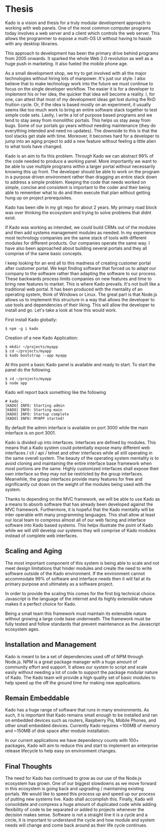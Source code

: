 # Thesis

Kado is a vision and thesis for a truly modular development approach to working
with web panels. One of the most common computer programs today involves a
web server and a client which controls the web server. This allows the
programmer to expose a multi-OS UI without having to hassle with any desktop
libraries.

This approach to development has been the primary drive behind programs from
2005 onwards. It sparked the whole Web 2.0 revolution as well as a huge push in
marketing. It also fueled the mobile phone age.

As a small development shop, we try to get involved with all the major
technologies without hiring lots of manpower. It's just our style. I also
believe that to make technology work into the future we must continue to focus
on the single developer workflow. The easier it is for a developer to implement
his or her idea, the quicker that idea will become a reality. I, for one, can
attest that most of my development ideas get lost during the RnD fruition cycle.
Or, if the idea is based mostly on an experiment, it usually seems like too much
work to bring an entire software stack together to test simple code sets.
Lastly, I write a lot of purpose based programs and we tend to stay away from
monolithic portals. This helps us stay away from bugs. Some of our portals go
years without needing maintenance (they do everything intended and need no
updates). The downside to this is that the tool stacks get stale with time.
Moreover, it becomes hard for a developer to jump into an aging project to add
a new feature without feeling a little alien to what tools have changed.

Kado is an aim to fix this problem. Through Kado we can abstract 99% of the code
needed to produce a working panel. More importantly we want to be able to use
multiple programs within a larger portal without necessarily knowing this up
front. The developer should be able to work on the program in a purpose driven
environment rather than dragging an entire stack down to address a simple
problem. Keeping the code that needs worked on simple, concise and consistent is
important to the coder and their being able to remember what to do and then
execute that plan without getting hung up on project prerequisites.

Kado has been idle in my git repo for about 2 years. My primary road block was
over thinking the ecosystem and trying to solve problems that didnt exist.

If Kado was working as intended, we could build CRMs out of the modules and then
add systems management modules as needed. In my experience most technology
companies are the same stack of tools with different modules for different
products. Our companies operate the same way. I have also been approached about
building several portals and they all comprise of the same basic concepts.

I keep looking for an end all to this madness of creating customer portal after
customer portal. We kept finding software that forced us to adapt our company to
the software rather than adapting the software to our process. These backwards
process limits companies on new features and time to bring new features to
market. This is where Kado prevails. It's not built like a traditional web
portal. It has been produced with the mentality of an operating system, think of
Windows or Linux. The great part is that Node.js allows us to implement this
structure in a way that allows the developer to use tools and dependencies of
their liking. This will allow the developer to install and go. Let's take a look
at how this would work.

First install Kado globally:
```
$ npm -g i kado
```

Creation of a new Kado Application:
```
$ mkdir ~/projects/myapp
$ cd ~/projects/myapp
$ kado bootstrap --app myapp
```
At this point a basic Kado panel is available and ready to start. To start the
panel do the following.

```
$ cd ~/projects/myapp
$ node app
```

Kado will report back something like the following
```
# kado .
[KADO] INFO: Starting admin
[KADO] INFO: Starting main
[KADO] INFO: Startup complete
[KADO] INFO: MYAPP started!
```

By default the admin interface is available on port 3000 while the main
interface is on port 3001.

Kado is divided up into interfaces. Interfaces are defined by modules. This
means that a Kado system could potentially expose many different web interfaces
/ cli / api / telnet and other interfaces while all still operating in the same
overall system. The beauty of the operating system mentality is to avoid cloning
and maintaining the entire interface base framework when most portions are the
same. Highly customized interfaces shall expose their own interface so they may
not be restricted by the group interfaces. Meanwhile, the group interfaces
provide many features for free and significantly cut down on the weight of the
modules being used with the system.

Thanks to depending on the MVC framework, we will be able to use Kado as a means
to absorb software that has already been developed against the MVC framework.
Furthermore, it is hopeful that the Kado mentality will be inter operable with
many programming languages. This shall allow at least our local team to compress
almost all of our web facing and interface software into Kado based systems.
This helps illustrate the point of Kado while we will still develop our systems
they will comprise of Kado modules instead of complete web interfaces.

## Scaling and Aging

The most important component of this system is being able to scale and not meet
design limitations that hinder modules and create the need to write software
outside of the Kado environment. If the environment cannot accommodate 99% of
software and interface needs then it will fail at its primary purpose and
ultimately as a software project.

In order to provide the scaling this comes for the first big technical choice.
Javascript is the language of the internet and its highly extensible nature
makes it a perfect choice for Kado.

Being a small team this framework must maintain its extensible nature without
growing a large code base underneath. The framework must be fully tested and
follow standards that prevent maintenance as the Javascript ecosystem ages.

## Installation and Management

Kado is meant to be a set of dependencies used off of NPM through Node.js. NPM
is a great package manager with a huge amount of community effort and support.
It allows our system to script and scale easily without needing a lot of code
to support the package modular nature of Kado. The Kado team will provide a high
quality set of basic modules to help speed up the off the ground time for making
new applications.

## Remain Embeddable

Kado has a huge range of software that runs in many environments. As such, it
is important that Kado remains small enough to be installed and ran on embedded
devices such as routers, Raspberry Pis, Mobile Phones, and other small embedded
devices. Currently Kado requires ~100MB of memory and ~150MB of disk space after
module installation.

In our current applications we have dependency counts with 100+ packages, Kado
will aim to reduce this and start to implement an enterprise release lifecycle
to help easy on environment changes.

## Final Thoughts

The need for Kado has continued to grow as our use of the Node.js ecosystem has
grown. One of our biggest slowdowns as we move forward in this ecosystem is
going back and upgrading / maintaining existing portals. We would like to speed
this process up and speed up our process of putting new systems live. Kado
shall accomplish this. Finally, Kado will consolidate and compress a huge amount
of duplicated code while adding flexibility of code to be separated or added to
projects whenever the decision makes sense. Software is not a straight line it
is a cycle and a circle, it is important to understand the cycle and how module
and system needs will change and come back around as their life cycle continues.
